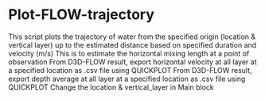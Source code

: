 # Plot-FLOW-trajectory

This script plots the trajectory of water from the specified origin (location & vertical layer) up to the estimated distance based on specified duration and velocity (m/s)
This is to estimate the horizontal mixing length at a point of observation
From D3D-FLOW result, export horizontal velocity at all layer at a specified location as .csv file using QUICKPLOT
From D3D-FLOW result, export depth average at all layer at a specified location as .csv file using QUICKPLOT
Change the location & vertical_layer in Main block
